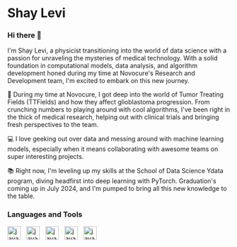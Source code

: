 # Shay Levi

### Hi there 👋
I'm Shay Levi, a physicist transitioning into the world of data science with a passion for unraveling the mysteries of medical technology. With a solid foundation in computational models, data analysis, and algorithm development honed during my time at Novocure's Research and Development team, I'm excited to embark on this new journey.

🔬 During my time at Novocure, I got deep into the world of Tumor Treating Fields (TTFields) and how they affect glioblastoma progression. From crunching numbers to playing around with cool algorithms, I've been right in the thick of medical research, helping out with clinical trials and bringing fresh perspectives to the team.

💻 I love geeking out over data and messing around with machine learning models, especially when it means collaborating with awesome teams on super interesting projects.

📚 Right now, I'm leveling up my skills at the School of Data Science Ydata program, diving headfirst into deep learning with PyTorch. Graduation's coming up in July 2024, and I'm pumped to bring all this new knowledge to the table.

### Languages and Tools

<img align="left" alt="java" width="30px" style="padding-right:10px;" src="https://cdn.jsdelivr.net/gh/devicons/devicon@latest/icons/python/python-original.svg"/>
<img align="left" alt="java" width="30px" style="padding-right:10px;" src="https://cdn.jsdelivr.net/gh/devicons/devicon@latest/icons/pytorch/pytorch-plain-wordmark.svg"/>
<img align="left" alt="java" width="30px" style="padding-right:10px;" src="https://cdn.jsdelivr.net/gh/devicons/devicon@latest/icons/scikitlearn/scikitlearn-original.svg"/>
<img align="left" alt="java" width="30px" style="padding-right:10px;" src="https://cdn.jsdelivr.net/gh/devicons/devicon@latest/icons/pandas/pandas-original-wordmark.svg" />
<img align="left" alt="java" width="30px" style="padding-right:10px;" src="https://cdn.jsdelivr.net/gh/devicons/devicon@latest/icons/linux/linux-original.svg" />



<!--
**shay2301/shay2301** is a ✨ _special_ ✨ repository because its `README.md` (this file) appears on your GitHub profile.

Here are some ideas to get you started:

- 🔭 I’m currently working on ...
- 🌱 I’m currently learning ...
- 👯 I’m looking to collaborate on ...
- 🤔 I’m looking for help with ...
- 💬 Ask me about ...
- 📫 How to reach me: ...
- 😄 Pronouns: ...
- ⚡ Fun fact: ...
-->
